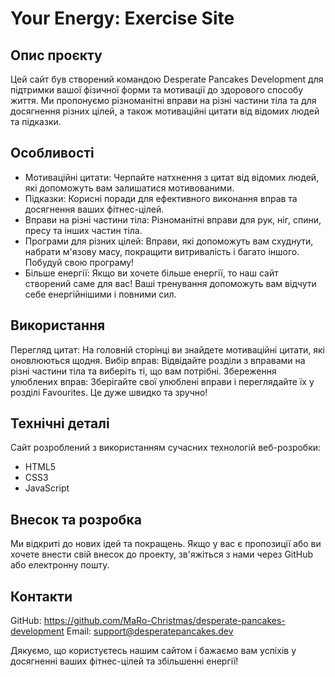 # Your Energy: Exercise Site

## Опис проєкту

Цей сайт був створений командою Desperate Pancakes Development для підтримки
вашої фізичної форми та мотивації до здорового способу життя. Ми пропонуємо
різноманітні вправи на різні частини тіла та для досягнення різних цілей, а
також мотиваційні цитати від відомих людей та підказки.

## Особливості

- Мотиваційні цитати: Черпайте натхнення з цитат від відомих людей, які
  допоможуть вам залишатися мотивованими.
- Підказки: Корисні поради для ефективного виконання вправ та досягнення ваших
  фітнес-цілей.
- Вправи на різні частини тіла: Різноманітні вправи для рук, ніг, спини, пресу
  та інших частин тіла.
- Програми для різних цілей: Вправи, які допоможуть вам схуднути, набрати
  м'язову масу, покращити витривалість і багато іншого. Побудуй свою програму!
- Більше енергії: Якщо ви хочете більше енергії, то наш сайт створений саме для
  вас! Ваші тренування допоможуть вам відчути себе енергійнішими і повними сил.

## Використання

Перегляд цитат: На головній сторінці ви знайдете мотиваційні цитати, які
оновлюються щодня. Вибір вправ: Відвідайте розділи з вправами на різні частини
тіла та виберіть ті, що вам потрібні. Збереження улюблених вправ: Зберігайте
свої улюблені вправи і переглядайте їх у розділі Favourites. Це дуже швидко та
зручно!

## Технічні деталі

Сайт розроблений з використанням сучасних технологій веб-розробки:

- HTML5
- CSS3
- JavaScript

## Внесок та розробка

Ми відкриті до нових ідей та покращень. Якщо у вас є пропозиції або ви хочете
внести свій внесок до проекту, зв'яжіться з нами через GitHub або електронну
пошту.

## Контакти

GitHub: https://github.com/MaRo-Christmas/desperate-pancakes-development Email:
support@desperatepancakes.dev

Дякуємо, що користуєтесь нашим сайтом і бажаємо вам успіхів у досягненні ваших
фітнес-цілей та збільшенні енергії!
